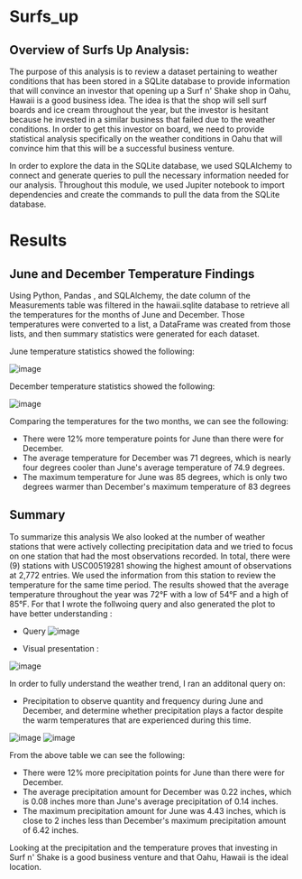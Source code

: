 # Surfs_up

## Overview of Surfs Up Analysis:
The purpose of this analysis is to review a dataset pertaining to weather conditions that has been stored in a SQLite database to provide information that will convince an investor that opening up a Surf n' Shake shop in Oahu, Hawaii is a good business idea. The idea is that the shop will sell surf boards and ice cream throughout the year, but the investor is hesitant because he invested in a similar business that failed due to the weather conditions. In order to get this investor on board, we need to provide statistical analysis specifically on the weather conditions in Oahu that will convince him that this will be a successful business venture.

In order to explore the data in the SQLite database, we used SQLAlchemy to connect and generate queries to pull the necessary information needed for our analysis. Throughout this module, we used Jupiter notebook to import dependencies and create the commands to pull the data from the SQLite database. 

# Results

## June and December Temperature Findings
Using Python, Pandas , and SQLAlchemy, the date column of the Measurements table was filtered in the hawaii.sqlite database to retrieve all the temperatures for the months of June and December. Those temperatures were converted to a list, a DataFrame was created from those lists, and then summary statistics were generated for each dataset.

June temperature statistics showed the following:

![image](https://user-images.githubusercontent.com/92283185/146712725-d62a0941-4b1d-4915-a0a9-41a062fb866e.png)

December temperature statistics showed the following:

![image](https://user-images.githubusercontent.com/92283185/146712780-814c4d69-e41d-4e92-aec9-6deeeba8afd8.png)



Comparing the temperatures for the two months, we can see the following:

- There were 12% more temperature points for June than there were for December.
- The average temperature for December was 71 degrees, which is nearly four degrees cooler than June's average temperature of 74.9 degrees.
- The maximum temperature for June was 85 degrees, which is only two degrees warmer than December's maximum temperature of 83 degrees

## Summary

To summarize this analysis We also looked at the number of weather stations that were actively collecting precipitation data and we tried to focus on one station that had the most observations recorded. In total, there were (9) stations with USC00519281 showing the highest amount of observations at 2,772 entries. We used the information from this station to review the temperature for the same time period. The results showed that the average temperature throughout the year was 72°F with a low of 54°F and a high of 85°F. For that I wrote the follwoing query and also generated the plot to have better understanding :
- Query 
![image](https://user-images.githubusercontent.com/92283185/146713535-315cedce-b1f4-4216-9adc-567f4d7a8fe8.png)

- Visual presentation :

![image](https://user-images.githubusercontent.com/92283185/146713586-17fe3db2-4406-46b7-b6b8-676cda8565a5.png)


In order to fully understand the weather trend, I ran an additonal query on:

- Precipitation to observe quantity and frequency during June and December, and determine whether precipitation plays a factor despite the warm temperatures that are experienced during this time.

 
![image](https://user-images.githubusercontent.com/92283185/146712950-75a93c91-f7c3-4b84-b68a-4fac136a26bb.png)
![image](https://user-images.githubusercontent.com/92283185/146712985-587a036d-445f-40aa-b571-fd837208e3ea.png)

From the above table we can see the following:
  - There were 12% more precipitation points for June than there were for December.
  - The average precipitation amount for December was 0.22 inches, which is 0.08 inches more than June's average precipitation of 0.14 inches.
  - The maximum precipitation amount for June was 4.43 inches, which is close to 2 inches less than December's maximum precipitation amount of 6.42 inches.

Looking at the precipitation and the temperature proves that investing in Surf n' Shake is a good business venture and that Oahu, Hawaii is the ideal location.

